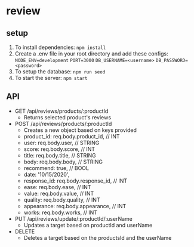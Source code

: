 # review

## setup

1. To install dependencies: `npm install`
2. Create a .env file in your root directory and add these configs:
    `NODE_ENV=development`
    `PORT=3000`
    `DB_USERNAME=<username>`
    `DB_PASSWORD=<password>`
3. To setup the database: `npm run seed`
4. To start the server: `npm start`

## API
 - GET /api/reviews/products/:productId
    - Returns selected product's reviews
 - POST /api/reviews/products/:productId
    - Creates a new object based on keys provided
    - product_id: req.body.product_id, // INT
    - user: req.body.user, // STRING
    - score: req.body.score, // INT
    - title: req.body.title, // STRING
    - body: req.body.body, // STRING
    - recommend: true, // BOOL
    - date: '10/15/2020',
    - response_id: req.body.response_id, // INT
    - ease: req.body.ease, // INT
    - value: req.body.value, // INT
    - quality: req.body.quality, // INT
    - appearance: req.body.appearance, // INT
    - works: req.body.works, // INT
 - PUT /api/reviews/update/:productId/:userName
    - Updates a target based on productId and userName
 - DELETE
    - Deletes a target based on the productsId and the userName